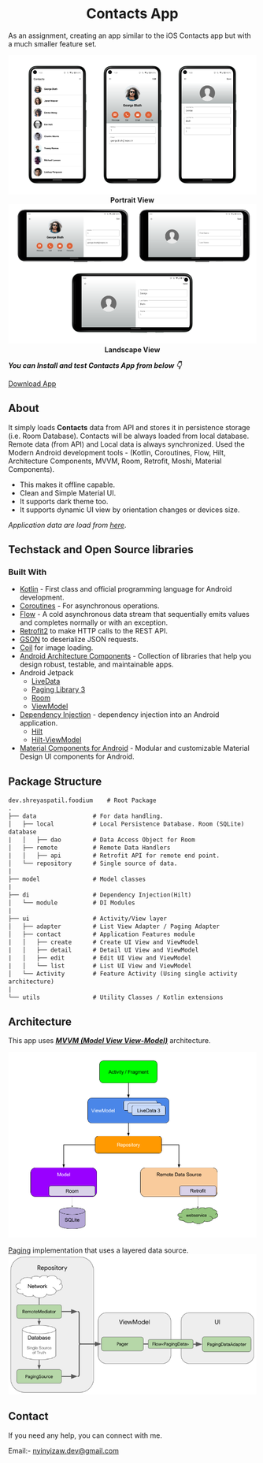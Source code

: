 <h1 align="center">Contacts App</h1>

As an assignment, creating an app similar to the iOS Contacts app but with a much smaller feature set. 

<p align="center">
<img src="/screens/screen1.png" alt="Portrait Screen"/>
  <b>Portrait View</b>
<img src="/screens/screen2.png" alt="Landscape Screen"/>
  <b>Landscape View</b>
</p>


***You can Install and test Contacts App from below 👇***

[Download App](https://drive.google.com/uc?export=download&id=1nam13xgT5-WIar413PqzbWzs8GSz2_1N)


## About
It simply loads **Contacts** data from API and stores it in persistence storage (i.e. Room Database). Contacts will be always loaded from local database. Remote data (from API) and Local data is always synchronized. Used the Modern Android development tools - (Kotlin, Coroutines, Flow, Hilt, Architecture Components, MVVM, Room, Retrofit, Moshi, Material Components).

- This makes it offline capable. 
- Clean and Simple Material UI.
- It supports dark theme too.
- It supports dynamic UI view by orientation changes or devices size. 

*Application data are load from [here](https://reqres.in/)*.

## Techstack and Open Source libraries

### Built With
- [Kotlin](https://kotlinlang.org/) - First class and official programming language for Android development.
- [Coroutines](https://kotlinlang.org/docs/reference/coroutines-overview.html) - For asynchronous operations.
- [Flow](https://kotlin.github.io/kotlinx.coroutines/kotlinx-coroutines-core/kotlinx.coroutines.flow/-flow/) - A cold asynchronous data stream that sequentially emits values and completes normally or with an exception.
- [Retrofit2](https://github.com/square/retrofit) to make HTTP calls to the REST API.
- [GSON](https://github.com/google/gson) to deserialize JSON requests.
- [Coil](https://github.com/coil-kt/coil) for image loading.
- [Android Architecture Components](https://developer.android.com/topic/libraries/architecture) - Collection of libraries that help you design robust, testable, and maintainable apps.
- Android Jetpack
    - [LiveData](https://developer.android.com/topic/libraries/architecture/livedata)
    - [Paging Library 3](https://developer.android.com/topic/libraries/architecture/paging)
    - [Room](https://developer.android.com/topic/libraries/architecture/room)
    - [ViewModel](https://developer.android.com/topic/libraries/architecture/viewmodel)
- [Dependency Injection](https://developer.android.com/training/dependency-injection) - dependency injection into an Android application.
  - [Hilt](https://dagger.dev/hilt/)
  - [Hilt-ViewModel](https://developer.android.com/training/dependency-injection/hilt-jetpack)
- [Material Components for Android](https://github.com/material-components/material-components-android) - Modular and customizable Material Design UI components for Android.

## Package Structure
    
    dev.shreyaspatil.foodium    # Root Package
    .
    ├── data                # For data handling.
    │   ├── local           # Local Persistence Database. Room (SQLite) database
    |   │   ├── dao         # Data Access Object for Room   
    │   ├── remote          # Remote Data Handlers     
    |   │   ├── api         # Retrofit API for remote end point.
    │   └── repository      # Single source of data.
    |
    ├── model               # Model classes
    |
    ├── di                  # Dependency Injection(Hilt)     
    │   └── module          # DI Modules
    |
    ├── ui                  # Activity/View layer
    │   ├── adapter         # List View Adapter / Paging Adapter
    │   ├── contact         # Application Features module
    |   │   ├── create      # Create UI View and ViewModel
    |   │   ├── detail      # Detail UI View and ViewModel
    |   │   ├── edit        # Edit UI View and ViewModel
    |   │   └── list        # List UI View and ViewModel
    │   └── Activity        # Feature Activity (Using single activity architecture)
    |
    └── utils               # Utility Classes / Kotlin extensions


## Architecture
This app uses [***MVVM (Model View View-Model)***](https://developer.android.com/jetpack/docs/guide#recommended-app-arch) architecture.

![](/screens/screen4.png)

[Paging](https://developer.android.com/topic/libraries/architecture/paging/v3-network-db) implementation that uses a layered data source.
![](/screens/screen3.png)


## Contact
If you need any help, you can connect with me.

Email:- nyinyizaw.dev@gmail.com
